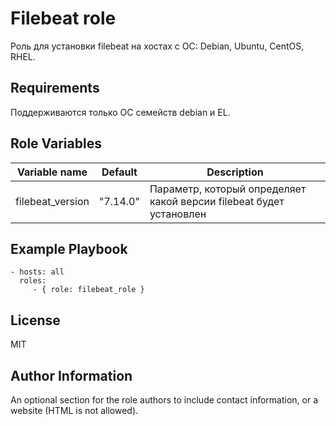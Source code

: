Filebeat role
=========

Роль для установки filebeat на хостах с ОС: Debian, Ubuntu, CentOS, RHEL.

Requirements
------------

Поддерживаются только ОС семейств debian и EL.

Role Variables
--------------

| Variable name  | Default | Description                                                       |
|----------------|----------|-------------------------------------------------------------------|
| filebeat_version | "7.14.0" | Параметр, который определяет какой версии filebeat будет установлен |

Example Playbook
----------------

    - hosts: all
      roles:
         - { role: filebeat_role }

License
-------

MIT

Author Information
------------------

An optional section for the role authors to include contact information, or a website (HTML is not allowed).
